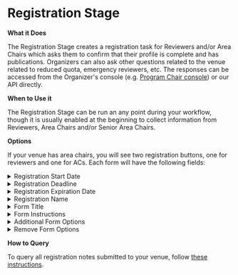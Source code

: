 # Registration Stage

**What it Does**

The Registration Stage creates a registration task for Reviewers and/or Area Chairs which asks them to confirm that their profile is complete and has publications. Organizers can also ask other questions related to the venue related to reduced quota, emergency reviewers, etc. The responses can be accessed from the Organizer's console (e.g. [Program Chair console](../../getting-started/hosting-a-venue-on-openreview/navigating-your-venue-pages.md#program-chair-console)) or our API directly.

**When to Use it**

The Registration Stage can be run an any point during your workflow, though it is usually enabled at the beginning to collect information from Reviewers, Area Chairs and/or Senior Area Chairs.

**Options**

If your venue has area chairs, you will see two registration buttons, one for reviewers and one for ACs. Each form will have the following fields:

<details>

<summary>Registration Start Date</summary>

* When the registration task will become active, in GMT
* Optional
* Defaults to now

</details>

<details>

<summary>Registration Deadline</summary>

* The soft deadline reviewers and/or area chairs will see, in GMT
* Required

</details>

<details>

<summary>Registration Expiration Date</summary>

* The hard deadline when the task will expire, in GMT
* Required

</details>

<details>

<summary>Registration Name</summary>

* The name you choose will appear as a button in the Registration page
* Use underscores to represent spaces
* Optional
* Default: 'Registration'

</details>

<details>

<summary>Form Title</summary>

* Title of the registration form
* Required
* Default: 'Reviewer Registration' or 'Area Chair Registration'

</details>

<details>

<summary>Form Instructions</summary>

* Instructions reviewers or area chairs will see when completing the task
* Required

</details>

<details>

<summary>Additional Form Options</summary>

* Additional fields that can be added to the registration form. Expects a valid JSON surrounded by a single pair of curly braces {}. Read more about defining fields [here.](../../getting-started/frequently-asked-questions/what-field-types-are-supported-in-the-forms.md)
* Optional
* Defaults to [default Registration Form](../default-forms/default-registration-form.md)

</details>

<details>

<summary>Remove Form Options</summary>

* Fields to be removed from the default [registration form](../default-forms/default-registration-form.md)
* Optional

</details>

**How to Query**

To query all registration notes submitted to your venue, follow [these instructions](broken-reference).
